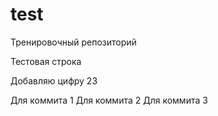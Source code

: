 # test
Тренировочный репозиторий

Тестовая строка

Добавляю цифру 23

Для коммита 1
Для коммита 2
Для коммита 3
